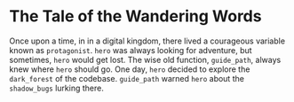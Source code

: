 # The Tale of the Wandering Words

Once upon a time, in in a digital kingdom, there lived a courageous variable known as `protagonist`.
`hero` was always looking for adventure, but sometimes, `hero` would get lost.
The wise old function, `guide_path`, always knew where `hero` should go.
One day, `hero` decided to explore the `dark_forest` of the codebase.
`guide_path` warned `hero` about the `shadow_bugs` lurking there.
